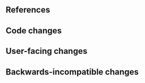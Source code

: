 <!--
Thanks for contributing to JupyterLab!
Please fill out the following items to submit a pull request.
See the contributing guidelines for more information:
https://github.com/jupyterlab/jupyterlab/blob/master/CONTRIBUTING.md
-->

## References

<!-- Note issue numbers this pull request addresses (should be at least one, see contributing guidelines above). -->

<!-- Note any other pull requests that address this issue and how this pull request is different. -->

## Code changes

<!-- Describe the code changes and how they address the issue. -->

## User-facing changes

<!-- Describe any visual or user interaction changes and how they address the issue. -->

<!-- For visual changes, include before and after screenshots here. -->

## Backwards-incompatible changes

<!-- Describe any backwards-incompatible changes to JupyterLab public APIs.
     For a backwards-incompatible change, bump the major version number(s) using
     `jlpm run bump:js:major` with the package name(s) -->
